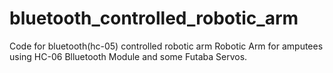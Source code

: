 # bluetooth_controlled_robotic_arm
Code for bluetooth(hc-05) controlled robotic arm
Robotic Arm for amputees using HC-06 Blluetooth Module and some Futaba Servos.
